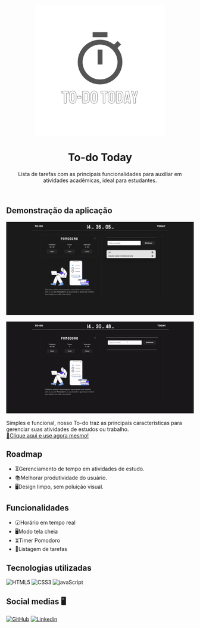 <p align="center">
<img width="350px" src="src/imagens/readME-images/logo-To-doToday.png">
</p>
<h1 align="center">To-do Today</h1>
<p align="center">Lista de tarefas com as principais funcionalidades para auxiliar em atividades acadêmicas, ideal para estudantes.</p>
<br />
  
## Demonstração da aplicação
<p align="center">
<img width="510px" src="src/imagens/readME-images/Demonstracao.png" alt="Demonstração do To-do" />
</p>
<p align="center">
<img width="510px" src="src/imagens/readME-images/Demonstracao.gif" alt="Demonstração do To-do" />
</p>
Simples e funcional, nosso To-do traz as principais características para gerenciar suas atividades de estudos ou trabalho.<br />
<a href="https://guilhermewilker.github.io/Todo-Today/" target="_blank">🔗Clique aqui e use agora mesmo!</a>

## Roadmap

- ⏳Gerenciamento de tempo em atividades de estudo.
- 📚Melhorar produtividade do usuário.
- 🖥️Design limpo, sem poluição visual.

## Funcionalidades

- 🕢Horário em tempo real
- 🖥️Modo tela cheia
- ⏳Timer Pomodoro
- 📃Listagem de tarefas

## Tecnologias utilizadas

![HTML5](https://img.shields.io/badge/HTML5-E34F26?style=for-the-badge&logo=html5&logoColor=white)
![CSS3](https://img.shields.io/badge/CSS3-1572B6?style=for-the-badge&logo=css3&logoColor=white)
![javaScript](https://img.shields.io/badge/JavaScript-323330?style=for-the-badge&logo=javascript&logoColor=F7DF1E)

## Social medias 🖥️

[![GitHub](https://img.shields.io/badge/GitHub-100000?style=for-the-badge&logo=github&logoColor=white)](https://github.com/GuilhermeWilker)
[![Linkedin](https://img.shields.io/badge/LinkedIn-0077B5?style=for-the-badge&logo=linkedin&logoColor=white)](https://www.linkedin.com/in/guilherme-wilker-3a8294189/)
